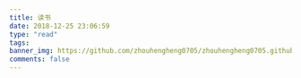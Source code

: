 ```yaml
---
title: 读书
date: 2018-12-25 23:06:59
type: "read"
tags:
banner_img: https://github.com/zhouhengheng0705/zhouhengheng0705.github.io/blob/master/images/wallhaven-256683.jpg?raw=true
comments: false
---
```

